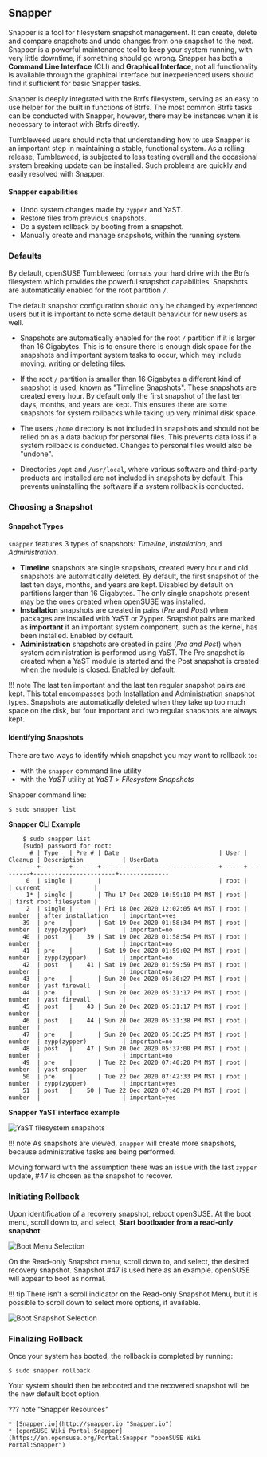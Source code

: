 ## Snapper
Snapper is a tool for filesystem snapshot management. It can create, delete and compare snapshots and undo changes from one snapshot to the next. Snapper is a powerful maintenance tool to keep your system running, with very little downtime, if something should go wrong. Snapper has both a __Command Line Interface__ (CLI) and __Graphical Interface__, not all functionality is available through the graphical interface but inexperienced users should find it sufficient for basic Snapper tasks.

Snapper is deeply integrated with the Btrfs filesystem, serving as an easy to use helper for the built in functions of Btrfs. The most common Btrfs tasks can be conducted with Snapper, however, there may be instances when it is necessary to interact with Btrfs directly.

Tumbleweed users should note that understanding how to use Snapper is an important step in maintaining a stable, functional system. As a rolling release, Tumbleweed, is subjected to less testing overall and the occasional system breaking update can be installed. Such problems are quickly and easily resolved with Snapper. 

#### Snapper capabilities
- Undo system changes made by `zypper` and YaST.
- Restore files from previous snapshots.
- Do a system rollback by booting from a snapshot.
- Manually create and manage snapshots, within the running system.

### Defaults
By default, openSUSE Tumbleweed formats your hard drive with the Btrfs filesystem which provides the powerful snapshot capabilities. Snapshots are automatically enabled for the root partition `/`.

The default snapshot configuration should only be changed by experienced users but it is important to note some default behaviour for new users as well.

* Snapshots are automatically enabled for the root `/` partition if it is larger than 16 Gigabytes. This is to ensure there is enough disk space for the snapshots and important system tasks to occur, which may include moving, writing or deleting files.

* If the root `/` partition is smaller than 16 Gigabytes a different kind of snapshot is used, known as "Timeline Snapshots". These snapshots are created every hour. By default only the first snapshot of the last ten days, months, and years are kept. This ensures there are some snapshots for system rollbacks while taking up very minimal disk space.

* The users `/home` directory is not included in snapshots and should not be relied on as a data backup for personal files. This prevents data loss if a system rollback is conducted. Changes to personal files would also be "undone".

* Directories `/opt` and `/usr/local`, where various software and third-party products are installed are not included in snapshots by default. This prevents uninstalling the software if a system rollback is conducted.    

### Choosing a Snapshot 
#### Snapshot Types
`snapper` features 3 types of snapshots: _Timeline_, _Installation_, and _Administration_.


* __Timeline__ snapshots are single snapshots, created every hour and old snapshots are automatically deleted. By default, the first snapshot of the last ten days, months, and years are kept. Disabled by default on partitions larger than 16 Gigabytes. The only single snapshots present may be the ones created when openSUSE was installed.
* __Installation__ snapshots are created in pairs (_Pre_ and _Post_) when packages are installed with YaST or Zypper. Snapshot pairs are marked as __important__ if an important system component, such as the kernel, has been installed. Enabled by default.
* __Administration__ snapshots are created in pairs (_Pre and Post_) when system administration is performed using YaST. The Pre snapshot is created when a YaST module is started and the Post snapshot is created when the module is closed. Enabled by default.

!!! note
    The last ten important and the last ten regular snapshot pairs are kept. This total encompasses both Installation and Administration snapshot types. Snapshots are automatically deleted when they take up too much space on the disk, but four important and two regular snapshots are always kept.

#### Identifying Snapshots

There are two ways to identify which snapshot you may want to rollback to: 
* with the `snapper` command line utility
* with the _YaST_ utility at _YaST_ > _Filesystem Snapshots_

Snapper command line:

`$ sudo snapper list`

__Snapper CLI Example__
```
    $ sudo snapper list
    [sudo] password for root: 
      # | Type   | Pre # | Date                            | User | Cleanup | Description           | UserData     
    ----+--------+-------+---------------------------------+------+---------+-----------------------+--------------
     0  | single |       |                                 | root |         | current               |              
     1* | single |       | Thu 17 Dec 2020 10:59:10 PM MST | root |         | first root filesystem |              
     2  | single |       | Fri 18 Dec 2020 12:02:05 AM MST | root | number  | after installation    | important=yes
    39  | pre    |       | Sat 19 Dec 2020 01:58:34 PM MST | root | number  | zypp(zypper)          | important=no 
    40  | post   |    39 | Sat 19 Dec 2020 01:58:54 PM MST | root | number  |                       | important=no 
    41  | pre    |       | Sat 19 Dec 2020 01:59:02 PM MST | root | number  | zypp(zypper)          | important=no 
    42  | post   |    41 | Sat 19 Dec 2020 01:59:59 PM MST | root | number  |                       | important=no 
    43  | pre    |       | Sun 20 Dec 2020 05:30:27 PM MST | root | number  | yast firewall         |              
    44  | pre    |       | Sun 20 Dec 2020 05:31:17 PM MST | root | number  | yast firewall         |              
    45  | post   |    43 | Sun 20 Dec 2020 05:31:17 PM MST | root | number  |                       |              
    46  | post   |    44 | Sun 20 Dec 2020 05:31:38 PM MST | root | number  |                       |              
    47  | pre    |       | Sun 20 Dec 2020 05:36:25 PM MST | root | number  | zypp(zypper)          | important=no 
    48  | post   |    47 | Sun 20 Dec 2020 05:37:00 PM MST | root | number  |                       | important=no 
    49  | pre    |       | Tue 22 Dec 2020 07:40:20 PM MST | root | number  | yast snapper          |              
    50  | pre    |       | Tue 22 Dec 2020 07:42:33 PM MST | root | number  | zypp(zypper)          | important=yes
    51  | post   |    50 | Tue 22 Dec 2020 07:46:28 PM MST | root | number  |                       | important=yes

```
__Snapper YaST interface example__

![YaST filesystem snapshots](image/snapper_post_zypper.png)

!!! note
    As snapshots are viewed, `snapper` will create more snapshots, because administrative tasks are being performed. 
    
Moving forward with the assumption there was an issue with the last `zypper` update, #47 is chosen as the snapshot to recover.
### Initiating Rollback
Upon identification of a recovery snapshot, reboot openSUSE. At the boot menu, scroll down to, and select, __Start bootloader from a read-only snapshot__.

![Boot Menu Selection](image/snapper_boot_selection.png)

On the Read-only Snapshot menu, scroll down to, and select, the desired recovery snapshot. Snapshot #47 is used here as an example. openSUSE will appear to boot as normal.

!!! tip
    There isn't a scroll indicator on the Read-only Snapshot Menu, but it is possible to scroll down to select more options, if available.

![Boot Snapshot Selection](image/snapper_snapshot_selection.png)
### Finalizing Rollback
Once your system has booted, the rollback is completed by running:

`$ sudo snapper rollback`

Your system should then be rebooted and the recovered snapshot will be the new default boot option.

??? note "Snapper Resources"
    
    * [Snapper.io](http://snapper.io "Snapper.io")
    * [openSUSE Wiki Portal:Snapper](https://en.opensuse.org/Portal:Snapper "openSUSE Wiki Portal:Snapper")
